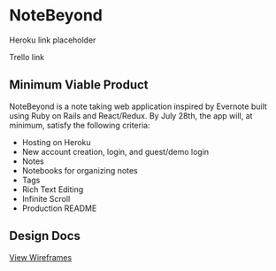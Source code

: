 # NoteBeyond

Heroku link placeholder 

Trello link 

## Minimum Viable Product 

NoteBeyond is a note taking web application inspired by Evernote built using Ruby on Rails and React/Redux. By July 28th, the app will, at minimum, satisfy the following criteria: 

* Hosting on Heroku 
* New account creation, login, and guest/demo login 
* Notes 
* Notebooks for organizing notes 
* Tags
* Rich Text Editing 
* Infinite Scroll 
* Production README

## Design Docs 

[View Wireframes](./wireframes)


